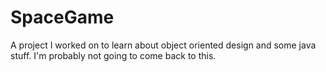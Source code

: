 # SpaceGame
A project I worked on to learn about object oriented design and some java stuff. I'm probably not going to come back to this.
